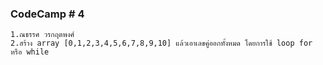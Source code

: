 ### CodeCamp # 4
    1.ณธรรศ วรกฤตพงศ์
    2.สร้าง array [0,1,2,3,4,5,6,7,8,9,10] แล้วเอาเลขคู่ออกทั้งหมด โดยการใช้ loop for  หรือ while

